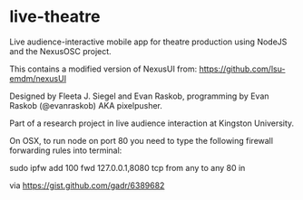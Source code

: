 live-theatre
============

Live audience-interactive mobile app for theatre production using NodeJS and the NexusOSC project.

This contains a modified version of NexusUI from: https://github.com/lsu-emdm/nexusUI

Designed by Fleeta J. Siegel and Evan Raskob, programming by  Evan Raskob (@evanraskob) AKA pixelpusher.

Part of a research project in live audience interaction at Kingston University.

On OSX, to run node on port 80 you need to type the following firewall forwarding rules into terminal:

sudo ipfw add 100 fwd 127.0.0.1,8080 tcp from any to any 80 in

via https://gist.github.com/gadr/6389682
